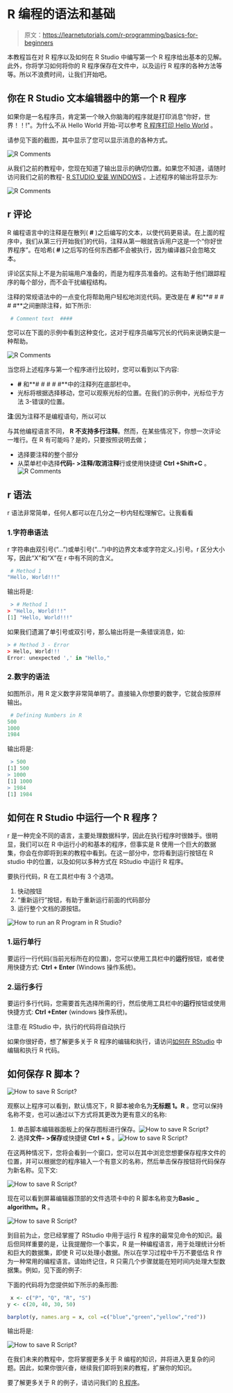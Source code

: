 # R 编程的语法和基础

> 原文：<https://learnetutorials.com/r-programming/basics-for-beginners>

本教程旨在对 R 程序以及如何在 R Studio 中编写第一个 R 程序给出基本的见解。此外，你将学习如何将你的 R 程序保存在文件中，以及运行 R 程序的各种方法等等。所以不浪费时间，让我们开始吧。

## 你在 R Studio 文本编辑器中的第一个 R 程序

如果你是一名程序员，肯定第一个映入你脑海的程序就是打印消息“你好，世界！！!"。为什么不从 Hello World 开始-可以参考 [R 程序打印 Hello World](https://learnetutorials.com/r-programming/programs/hello-world-program) 。

请参见下面的截图，其中显示了您可以显示消息的各种方式。

![R Comments](img/9560bb6041641e9c4631ad19ee5e0046.png)

从我们之前的教程中，您现在知道了输出显示的确切位置。如果您不知道，请随时访问我们之前的教程- [R STUDIO 安装 WINDOWS](../r-programming/r-studio-installation) 。上述程序的输出将显示为:

![R Comments](img/8223447567b1184c7b65b821121b5b30.png)

## r 评论

R 编程语言中的注释是在散列( **#** )之后编写的文本，以使代码更易读。在上面的程序中，我们从第三行开始我们的代码，注释从第一眼就告诉用户这是一个“你好世界程序”。在哈希( **#** )之后写的任何东西都不会被执行，因为编译器只会忽略文本。

评论区实际上不是为前端用户准备的，而是为程序员准备的。这有助于他们跟踪程序的每个部分，而不会干扰编程结构。

注释的常规语法中的一点变化将帮助用户轻松地浏览代码。更改是在 **#** 和**# # # # #**之间删除注释，如下所示:

```r
 # Comment text  #### 

```

您可以在下面的示例中看到这种变化，这对于程序员编写冗长的代码来说确实是一种帮助。

![R Comments](img/01a478d701a347e3b6afdd05ce9a1456.png)

当您将上述程序与第一个程序进行比较时，您可以看到以下内容:

*   **#** 和**# # # # #**中的注释列在底部栏中。
*   光标将根据选择移动，您可以观察光标的位置。在我们的示例中，光标位于方法 3-错误的位置。

**注**:因为注释不是编程语句，所以可以

与其他编程语言不同， **R 不支持多行注释**。然而，在某些情况下，你想一次评论一堆行。在 R 有可能吗？是的，只要按照说明去做；

*   选择要注释的整个部分
*   从菜单栏中选择**代码- >注释/取消注释**行或使用快捷键 **Ctrl +Shift+C** 。![R Comments](img/d23a38a9e680cccad12c374b1df1f930.png)

## r 语法

r 语法非常简单，任何人都可以在几分之一秒内轻松理解它。让我看看

### 1.字符串语法

r 字符串由双引号(“...”)或单引号(“...”)中的边界文本或字符定义。)引号。r 区分大小写，因此“X”和“X”在 r 中有不同的含义。

```r
 # Method 1
"Hello, World!!!" 

```

输出将是:

```r
 > # Method 1
> "Hello, World!!!"
[1] "Hello, World!!!" 
```

如果我们遗漏了单引号或双引号，那么输出将是一条错误消息，如:

```r
> # Method 3 - Error
> Hello, World!!!
Error: unexpected ',' in "Hello,"

```

### 2.数字的语法

如图所示，用 R 定义数字非常简单明了。直接输入你想要的数字，它就会按原样输出。

```r
 # Defining Numbers in R
500
1000
1984 

```

输出将是:

```r
 > 500
[1] 500
> 1000
[1] 1000
> 1984
[1] 1984 
```

## 如何在 R Studio 中运行一个 R 程序？

r 是一种完全不同的语言，主要处理数据科学，因此在执行程序时很棘手。很明显，我们可以在 R 中运行小的和基本的程序，但事实是 R 使用一个巨大的数据集，你会在你即将到来的教程中看到。在这一部分中，您将看到运行按钮在 R studio 中的位置，以及如何以多种方式在 RStudio 中运行 R 程序。

要执行代码，R 在工具栏中有 3 个选项。

1.  快动按钮
2.  “重新运行”按钮，有助于重新运行前面的代码部分
3.  运行整个文档的源按钮。

![How to run an R Program in R Studio?](img/2afdc872737b50d3dfdda058898b06e9.png)

### 1.运行单行

要运行一行代码(当前光标所在的位置)，您可以使用工具栏中的**运行**按钮，或者使用快捷方式: **Ctrl + Enter** (Windows 操作系统)。

### 2.运行多行

要运行多行代码，您需要首先选择所需的行，然后使用工具栏中的**运行**按钮或使用快捷方式: **Ctrl +Enter** (windows 操作系统)。

注意:在 RStudio 中，执行的代码将自动执行

如果你很好奇，想了解更多关于 R 程序的编辑和执行，请访问[如何在 RStudio](https://support.rstudio.com/hc/en-us/articles/200484448-Editing-and-Executing-Code) 中编辑和执行 R 代码。

## 如何保存 R 脚本？

![How to save R Script?](img/8dabe3f0af363ced92349131f8391286.png)

观察以上程序可以看到，默认情况下，R 脚本被命名为**无标题 1。R** 。您可以保持名称不变，也可以通过以下方式将其更改为更有意义的名称:

1.  单击脚本编辑器面板上的保存图标进行保存。![How to save R Script?](img/4fab6cb14015dbe8502cec7e1c29ebbe.png)
2.  选择**文件- >保存**或快捷键 **Ctrl + S** 。![How to save R Script?](img/9465e6a58e1fb78d82e76e1d28443dba.png)

在这两种情况下，您将会看到一个窗口，您可以在其中浏览您想要保存程序文件的位置，并可以根据您的程序输入一个有意义的名称，然后单击保存按钮将代码保存为新名称。见下文:

![How to save R Script?](img/72d0e76633d6e5d167a23daeb20c5ef7.png)

现在可以看到屏幕编辑器顶部的文件选项卡中的 R 脚本名称变为**Basic _ algorithm。R** 。

![How to save R Script?](img/98478a434754b78020e72becad7cc7ac.png)

到目前为止，您已经掌握了 RStudio 中用于运行 R 程序的最常见命令的知识。最后但同样重要的是，让我提醒你一个事实，R 是一种编程语言，用于处理统计分析和巨大的数据集，即使 R 可以处理小数据。所以在学习过程中千万不要低估 R 作为一种常用的编程语言。请始终记住，R 只需几个步骤就能在短时间内处理大型数据集。例如，见下面的例子:

下面的代码将为您提供如下所示的条形图:

```r
 x <- c("P", "Q", "R", "S")
y <- c(20, 40, 30, 50)

barplot(y, names.arg = x, col =c("blue","green","yellow","red")) 

```

输出将是:

![How to save R Script?](img/dda9a3dd5ad911e126a2680765506ac2.png)

在我们未来的教程中，您将掌握更多关于 R 编程的知识，并将进入更复杂的问题。因此，如果你很兴奋，继续我们即将到来的教程，扩展你的知识。

要了解更多关于 R 的例子，请访问我们的 [R 程序](https://learnetutorials.com/r-programming/programs)。